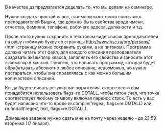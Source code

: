 В качестве дз предлагается доделать то, что мы делали на семинаре. 

Нужно создать простой класс, экземпляры которого описывают преподавателей Вышки, 
где должны быть свойства вроде имени, отчества, фамилии, телефона, рабочего адреса, должности и т.д. 

После этого нужно сохранить в текстовом виде список преподавателей на вашу любимую букву со страницы http://www.hse.ru/org/persons/ 
(html-страницу можно сохранить руками, а не питоном). 
Программа должна читать этот файл, для каждого описания преподавателя создавать экземпляр класса,
заполнять его свойства и заносить этот экземпляр в массив. Понятно, что написать программу, 
которая будет обрабатывать абсолютно любое описание, невозможно, но нужно постараться, 
чтобы она справлялась с как можно большим количеством описаний.

Когда будете писать регулярные выражения, скорее всего вам понадобится использовать flags=re.DOTALL,
чтобы питон знал, что точка соответствует любому символу включая перенос строк. 
То есть у вас будет написано что-то вроде re.compile('regex', flags=re.DOTALL) или re.findall('regex', text, flags=re.DOTALL).

Домашнее задание нужно сдать мне на почту через неделю - до 23:59 вторника (17 января).
